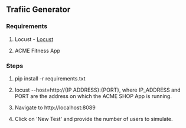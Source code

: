 ## Trafiic Generator

### Requirements

1. Locust - [Locust](https://docs.locust.io/en/stable/installation.html)

2. ACME Fitness App 

### Steps

1. pip install -r requirements.txt

2. locust --host=http://{IP ADDRESS}:{PORT}, where IP_ADDRESS and PORT are the address on which the ACME SHOP App is running. 

3. Navigate to http://localhost:8089

4. Click on 'New Test' and provide the number of users to simulate. 


